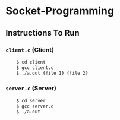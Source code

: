 # Socket-Programming

## Instructions To Run 

### `client.c` (Client)
```bash
    $ cd client
    $ gcc client.c
    $ ./a.out {file 1} {file 2} 
```

### `server.c` (Server)
```bash
    $ cd server
    $ gcc server.c
    $ ./a.out 
```
